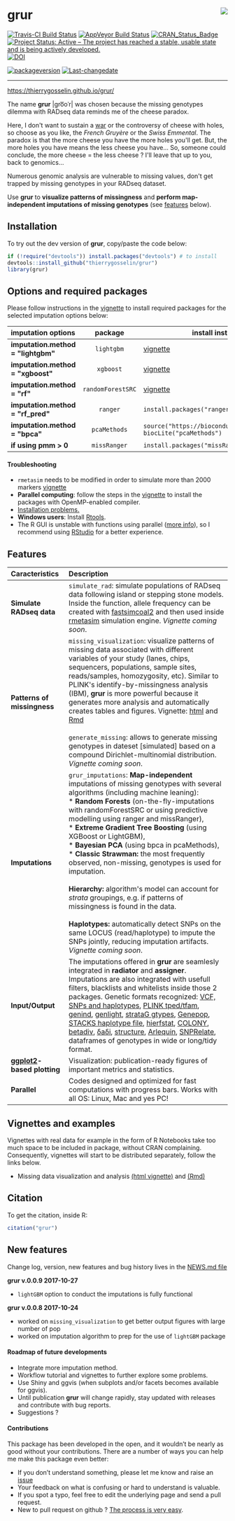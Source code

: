 
<!-- README.md is generated from README.Rmd. Please edit that file -->
grur<img src="README_grur_logo.png" align="right"/>
===================================================

[![Travis-CI Build Status](https://travis-ci.org/thierrygosselin/grur.svg?branch=master)](https://travis-ci.org/thierrygosselin/grur) [![AppVeyor Build Status](https://ci.appveyor.com/api/projects/status/github/thierrygosselin/grur?branch=master&svg=true)](https://ci.appveyor.com/project/thierrygosselin/grur) [![CRAN\_Status\_Badge](http://www.r-pkg.org/badges/version/grur)](http://cran.r-project.org/package=grur) [![Project Status: Active – The project has reached a stable, usable state and is being actively developed.](http://www.repostatus.org/badges/latest/active.svg)](http://www.repostatus.org/#active) [![DOI](https://zenodo.org/badge/87596763.svg)](https://zenodo.org/badge/latestdoi/87596763)

[![packageversion](https://img.shields.io/badge/Package%20version-0.0.9-orange.svg)](commits/master) [![Last-changedate](https://img.shields.io/badge/last%20change-2018--04--12-brightgreen.svg)](/commits/master)

------------------------------------------------------------------------

<https://thierrygosselin.github.io/grur/>

The name **grur** |ɡro͞oˈr| was chosen because the missing genotypes dilemma with RADseq data reminds me of the cheese paradox.

Here, I don't want to sustain a [war](http://www.lefigaro.fr/flash-eco/2012/12/07/97002-20121207FILWWW00487-le-gruyere-francais-doit-avoir-des-trous.php) or the controversy of cheese with holes, so choose as you like, the *French Gruyère* or the *Swiss Emmental*. The paradox is that the more cheese you have the more holes you'll get. But, the more holes you have means the less cheese you have... So, someone could conclude, the more cheese = the less cheese ? I'll leave that up to you, back to genomics...

Numerous genomic analysis are vulnerable to missing values, don't get trapped by missing genotypes in your RADseq dataset.

Use **grur** to **visualize patterns of missingness** and **perform map-independent imputations of missing genotypes** (see [features](https://github.com/thierrygosselin/grur#features) below).

Installation
------------

To try out the dev version of **grur**, copy/paste the code below:

``` r
if (!require("devtools")) install.packages("devtools") # to install
devtools::install_github("thierrygosselin/grur")
library(grur)
```

Options and required packages
-----------------------------

Please follow instructions in the [vignette](https://www.dropbox.com/s/yfxgr8vujvv2kut/vignette_grur.nb.html?dl=0) to install required packages for the selected imputation options below:

<table>
<colgroup>
<col width="25%" />
<col width="34%" />
<col width="39%" />
</colgroup>
<thead>
<tr class="header">
<th align="left">imputation options</th>
<th align="center">package</th>
<th>install instructions</th>
</tr>
</thead>
<tbody>
<tr class="odd">
<td align="left"><strong>imputation.method = &quot;lightgbm&quot;</strong></td>
<td align="center"><code>lightgbm</code></td>
<td><a href="https://www.dropbox.com/s/yfxgr8vujvv2kut/vignette_grur.nb.html?dl=0">vignette</a></td>
</tr>
<tr class="even">
<td align="left"><strong>imputation.method = &quot;xgboost&quot;</strong></td>
<td align="center"><code>xgboost</code></td>
<td><a href="https://www.dropbox.com/s/yfxgr8vujvv2kut/vignette_grur.nb.html?dl=0">vignette</a></td>
</tr>
<tr class="odd">
<td align="left"><strong>imputation.method = &quot;rf&quot;</strong></td>
<td align="center"><code>randomForestSRC</code></td>
<td><a href="https://www.dropbox.com/s/yfxgr8vujvv2kut/vignette_grur.nb.html?dl=0">vignette</a></td>
</tr>
<tr class="even">
<td align="left"><strong>imputation.method = &quot;rf_pred&quot;</strong></td>
<td align="center"><code>ranger</code></td>
<td><code>install.packages(&quot;ranger&quot;)</code></td>
</tr>
<tr class="odd">
<td align="left"><strong>imputation.method = &quot;bpca&quot;</strong></td>
<td align="center"><code>pcaMethods</code></td>
<td><code>source(&quot;https://bioconductor.org/biocLite.R&quot;)</code><br><code>biocLite(&quot;pcaMethods&quot;)</code></td>
</tr>
<tr class="even">
<td align="left"><strong>if using pmm &gt; 0</strong></td>
<td align="center"><code>missRanger</code></td>
<td><code>install.packages(&quot;missRanger&quot;)</code></td>
</tr>
</tbody>
</table>

#### Troubleshooting

-   `rmetasim` needs to be modified in order to simulate more than 2000 markers [vignette](https://www.dropbox.com/s/yfxgr8vujvv2kut/vignette_grur.nb.html?dl=0)
-   **Parallel computing**: follow the steps in the [vignette](https://www.dropbox.com/s/yfxgr8vujvv2kut/vignette_grur.nb.html?dl=0) to install the packages with OpenMP-enabled compiler.
-   [Installation problems.](https://github.com/thierrygosselin/grur/blob/master/vignettes/vignette_installation_problems.Rmd)
-   **Windows users**: Install [Rtools](https://cran.r-project.org/bin/windows/Rtools/).
-   The R GUI is unstable with functions using parallel ([more info](https://stat.ethz.ch/R-manual/R-devel/library/parallel/html/mclapply.html)), so I recommend using [RStudio](https://www.rstudio.com/products/rstudio/download/) for a better experience.

Features
--------

<table style="width:100%;">
<colgroup>
<col width="26%" />
<col width="73%" />
</colgroup>
<thead>
<tr class="header">
<th align="left">Caracteristics</th>
<th align="left">Description</th>
</tr>
</thead>
<tbody>
<tr class="odd">
<td align="left"><strong>Simulate RADseq data</strong></td>
<td align="left"><code>simulate_rad</code>: simulate populations of RADseq data following island or stepping stone models. Inside the function, allele frequency can be created with <a href="http://cmpg.unibe.ch/software/fastsimcoal2/">fastsimcoal2</a> and then used inside <a href="https://github.com/stranda/rmetasim">rmetasim</a> simulation engine. <em>Vignette coming soon</em>.</td>
</tr>
<tr class="even">
<td align="left"><strong>Patterns of missingness</strong></td>
<td align="left"><code>missing_visualization</code>: visualize patterns of missing data associated with different variables of your study (lanes, chips, sequencers, populations, sample sites, reads/samples, homozygosity, etc). Similar to PLINK's identify-by-missingness analysis (IBM), <strong>grur</strong> is more powerful because it generates more analysis and automatically creates tables and figures. Vignette: <a href="https://www.dropbox.com/s/4zf032g6yjatj0a/vignette_missing_data_analysis.nb.html?dl=0">html</a> and <a href="https://www.dropbox.com/s/5fxw2h9w1l1j391/vignette_missing_data_analysis.Rmd?dl=0">Rmd</a><br><br><code>generate_missing</code>: allows to generate missing genotypes in dateset [simulated] based on a compound Dirichlet-multinomial distribution. <em>Vignette coming soon</em>.</td>
</tr>
<tr class="odd">
<td align="left"><strong>Imputations</strong></td>
<td align="left"><code>grur_imputations</code>: <strong>Map-independent</strong> imputations of missing genotypes with several algorithms (including machine leaning):<br> * <strong>Random Forests</strong> (on-the-fly-imputations with randomForestSRC or using predictive modelling using ranger and missRanger),<br>* <strong>Extreme Gradient Tree Boosting</strong> (using XGBoost or LightGBM),<br>* <strong>Bayesian PCA</strong> (using bpca in pcaMethods),<br>* <strong>Classic Strawman: </strong> the most frequently observed, non-missing, genotypes is used for imputation.<br><br><strong>Hierarchy: </strong> algorithm's model can account for <em>strata</em> groupings, e.g. if patterns of missingness is found in the data.<br><br><strong>Haplotypes: </strong> automatically detect SNPs on the same LOCUS (read/haplotype) to impute the SNPs jointly, reducing imputation artifacts. <em>Vignette coming soon</em>.</td>
</tr>
<tr class="even">
<td align="left"><strong>Input/Output</strong></td>
<td align="left">The imputations offered in <strong>grur</strong> are seamlesly integrated in <strong>radiator</strong> and <strong>assigner</strong>. Imputations are also integrated with usefull filters, blacklists and whitelists inside those 2 packages. Genetic formats recognized: <a href="https://samtools.github.io/hts-specs/">VCF, SNPs and haplotypes</a>, <a href="http://pngu.mgh.harvard.edu/~purcell/plink/data.shtml#tr">PLINK tped/tfam</a>, <a href="https://github.com/thibautjombart/adegenet">genind</a>, <a href="https://github.com/thibautjombart/adegenet">genlight</a>, <a href="https://github.com/EricArcher/strataG">strataG gtypes</a>, <a href="http://genepop.curtin.edu.au">Genepop</a>, <a href="http://catchenlab.life.illinois.edu/stacks/">STACKS haplotype file</a>, <a href="https://github.com/jgx65/hierfstat">hierfstat</a>, <a href="https://www.zsl.org/science/software/colony">COLONY</a>, <a href="http://adn.biol.umontreal.ca/~numericalecology/Rcode/">betadiv</a>, <a href="http://gutengroup.mcb.arizona.edu/software/">δaδi</a>, <a href="http://pritchardlab.stanford.edu/structure.html">structure</a>, <a href="http://cmpg.unibe.ch/software/arlequin35/">Arlequin</a>, <a href="https://github.com/zhengxwen/SNPRelate">SNPRelate</a>, dataframes of genotypes in wide or long/tidy format.</td>
</tr>
<tr class="odd">
<td align="left"><strong><a href="http://ggplot2.org">ggplot2</a>-based plotting</strong></td>
<td align="left">Visualization: publication-ready figures of important metrics and statistics.</td>
</tr>
<tr class="even">
<td align="left"><strong>Parallel</strong></td>
<td align="left">Codes designed and optimized for fast computations with progress bars. Works with all OS: Linux, Mac and yes PC!</td>
</tr>
</tbody>
</table>

Vignettes and examples
----------------------

Vignettes with real data for example in the form of R Notebooks take too much space to be included in package, without CRAN complaining. Consequently, vignettes will start to be distributed separately, follow the links below.

-   Missing data visualization and analysis [(html vignette)](https://www.dropbox.com/s/4zf032g6yjatj0a/vignette_missing_data_analysis.nb.html?dl=0) and [(Rmd)](https://www.dropbox.com/s/5fxw2h9w1l1j391/vignette_missing_data_analysis.Rmd?dl=0)

Citation
--------

To get the citation, inside R:

``` r
citation("grur")
```

New features
------------

Change log, version, new features and bug history lives in the [NEWS.md file](https://github.com/thierrygosselin/grur/blob/master/NEWS.md)

**grur v.0.0.9 2017-10-27**

-   `lightGBM` option to conduct the imputations is fully functional

**grur v.0.0.8 2017-10-24**

-   worked on `missing_visualization` to get better output figures with large number of pop
-   worked on imputation algorithm to prep for the use of `lightGBM` package

#### Roadmap of future developments

-   Integrate more imputation method.
-   Workflow tutorial and vignettes to further explore some problems.
-   Use Shiny and ggvis (when subplots and/or facets becomes available for ggvis).
-   Until publication **grur** will change rapidly, stay updated with releases and contribute with bug reports.
-   Suggestions ?

#### Contributions

This package has been developed in the open, and it wouldn’t be nearly as good without your contributions. There are a number of ways you can help me make this package even better:

-   If you don’t understand something, please let me know and raise an [issue](https://github.com/thierrygosselin/grur/issues)
-   Your feedback on what is confusing or hard to understand is valuable.
-   If you spot a typo, feel free to edit the underlying page and send a pull request.
-   New to pull request on github ? [The process is very easy](http://r-pkgs.had.co.nz/git.html#git-pullreq).
